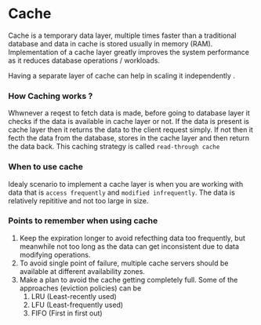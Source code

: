 # Cache

Cache is a temporary data layer, multiple times faster than a traditional database and data in cache is stored usually in memory (RAM).
Implementation of a cache layer greatly improves the system performance as it reduces database operations / workloads.

Having a separate layer of cache can help in scaling it independently .

### How Caching works ?

Whwnever a reqest to fetch data is made, before going to database layer it checks if the data is available in cache layer or not. If the data is present is cache layer then it returns the data to the client request simply. If not then it fecth the data from the database, stores in the cache layer and then return the data back. This caching strategy is called `read-through cache`

### When to use cache

Idealy scenario to implement a cache layer is when you are working with data that is `access frequently` and `modified infrequently`. The data is relatively repititive and not too large in size.

### Points to remember when using cache

1. Keep the expiration longer to avoid refecthing data too frequently, but meanwhile not too long as the data can get inconsistent due to data modifying operations.
2. To avoid single point of failure, multiple cache servers should be available at different availability zones.
3. Make a plan to avoid the cache getting completely full. Some of the approaches (eviction policies) can be
   1. LRU (Least-recently used)
   2. LFU (Least-frequently used)
   3. FIFO (First in first out)
